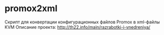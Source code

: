 # promox2xml
Скрипт для конвертации конфигурационных файлов Promox в xml-файлы KVM
Описание проекта: http://th22.info/main/razrabotki-i-vnedreniya/
